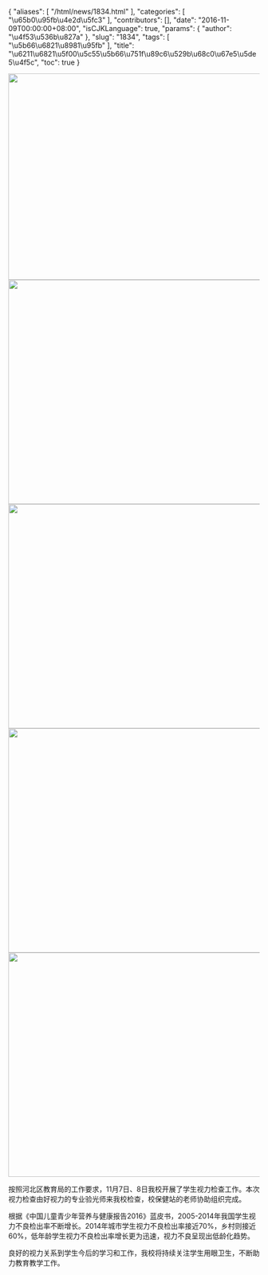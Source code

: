 {
    "aliases": [
        "/html/news/1834.html"
    ],
    "categories": [
        "\u65b0\u95fb\u4e2d\u5fc3"
    ],
    "contributors": [],
    "date": "2016-11-09T00:00:00+08:00",
    "isCJKLanguage": true,
    "params": {
        "author": "\u4f53\u536b\u827a"
    },
    "slug": "1834",
    "tags": [
        "\u5b66\u6821\u8981\u95fb"
    ],
    "title": "\u6211\u6821\u5f00\u5c55\u5b66\u751f\u89c6\u529b\u68c0\u67e5\u5de5\u4f5c",
    "toc": true
}


<img
    src="https://cdn.tfls.online/mirror/full/349efa26921c93c0f8387a4a51d73a32a6ff61b1.jpg"
    style="display:block;margin-left:auto;margin-right:auto;"
    decoding="async"
    fetchpriority="auto"
    loading="lazy"
    height="414"
    width="567"
/>
<img
    src="https://cdn.tfls.online/mirror/full/13c6583524faf579ed9d7c16d31d0128cd8eb154.jpg"
    style="display:block;margin-left:auto;margin-right:auto;"
    decoding="async"
    fetchpriority="auto"
    loading="lazy"
    height="450"
    width="600"
/>
<img
    src="https://cdn.tfls.online/mirror/full/32f63c4bb381c50ada9ea8305b37c446abce8195.jpg"
    style="display:block;margin-left:auto;margin-right:auto;"
    decoding="async"
    fetchpriority="auto"
    loading="lazy"
    height="450"
    width="600"
/>
<img
    src="https://cdn.tfls.online/mirror/full/f7c7e67cb9c953808dea8284da8ab713b8ea40f4.jpg"
    style="display:block;margin-left:auto;margin-right:auto;"
    decoding="async"
    fetchpriority="auto"
    loading="lazy"
    height="450"
    width="600"
/>
<img
    src="https://cdn.tfls.online/mirror/full/835e882f379770bbab01c170a8b78585443200c1.jpg"
    style="display:block;margin-left:auto;margin-right:auto;"
    decoding="async"
    fetchpriority="auto"
    loading="lazy"
    height="450"
    width="600"
/>







按照河北区教育局的工作要求，11月7日、8日我校开展了学生视力检查工作。本次视力检查由好视力的专业验光师来我校检查，校保健站的老师协助组织完成。




根据《中国儿童青少年营养与健康报告2016》蓝皮书，2005-2014年我国学生视力不良检出率不断增长。2014年城市学生视力不良检出率接近70%，乡村则接近60%，低年龄学生视力不良检出率增长更为迅速，视力不良呈现出低龄化趋势。




良好的视力关系到学生今后的学习和工作，我校将持续关注学生用眼卫生，不断助力教育教学工作。



